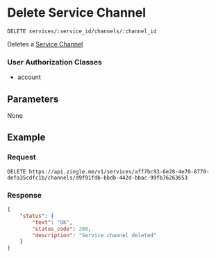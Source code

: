 # Delete Service Channel

    DELETE services/:service_id/channels/:channel_id
    
Deletes a [Service Channel]

### User Authorization Classes 
* account

## Parameters
None

## Example
### Request

    DELETE https://api.zingle.me/v1/services/aff7bc93-6e28-4e70-8770-defa35cdfc1b/channels/d9f91fdb-bbdb-442d-bbac-99fb76263653
    
### Response
``` json
{
    "status": {
        "text": "OK",
        "status_code": 200,
        "description": "Service channel deleted"
    }
}
```

[Service Channel]: README.md
